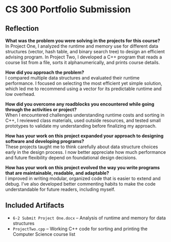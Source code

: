 # CS 300 Portfolio Submission

## Reflection

**What was the problem you were solving in the projects for this course?**  
In Project One, I analyzed the runtime and memory use for different data structures (vector, hash table, and binary search tree) to design an efficient advising program. In Project Two, I developed a C++ program that reads a course list from a file, sorts it alphanumerically, and prints course details.

**How did you approach the problem?**  
I compared multiple data structures and evaluated their runtime performance. I focused on selecting the most efficient yet simple solution, which led me to recommend using a vector for its predictable runtime and low overhead.

**How did you overcome any roadblocks you encountered while going through the activities or project?**  
When I encountered challenges understanding runtime costs and sorting in C++, I reviewed class materials, used outside resources, and tested small prototypes to validate my understanding before finalizing my approach.

**How has your work on this project expanded your approach to designing software and developing programs?**  
These projects taught me to think carefully about data structure choices early in the design process. I now better appreciate how much performance and future flexibility depend on foundational design decisions.

**How has your work on this project evolved the way you write programs that are maintainable, readable, and adaptable?**  
I improved in writing modular, organized code that is easier to extend and debug. I’ve also developed better commenting habits to make the code understandable for future readers, including myself.

## Included Artifacts
- `6-2 Submit Project One.docx` – Analysis of runtime and memory for data structures
- `ProjectTwo.cpp` – Working C++ code for sorting and printing the Computer Science course list

